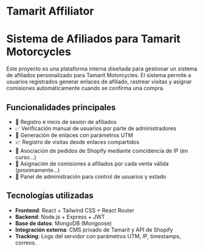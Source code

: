 # Tamarit Affiliator

# Sistema de Afiliados para Tamarit Motorcycles

Este proyecto es una plataforma interna diseñada para gestionar un sistema de afiliados personalizado para Tamarit Motorcycles. El sistema permite a usuarios registrados generar enlaces de afiliado, rastrear visitas y asignar comisiones automáticamente cuando se confirma una compra.

## Funcionalidades principales

- 🧾 Registro e inicio de sesión de afiliados
- ✅ Verificación manual de usuarios por parte de administradores
- 🔗 Generación de enlaces con parámetros UTM
- 📈 Registro de visitas desde enlaces compartidos
- 🛒 Asociación de pedidos de Shopify mediante coincidencia de IP (en curso...)
- 💸 Asignación de comisiones a afiliados por cada venta válida (proximamente...)
- 🔐 Panel de administración para control de usuarios y estado

## Tecnologías utilizadas

- **Frontend**: React + Tailwind CSS + React Router
- **Backend**: Node.js + Express + JWT
- **Base de datos**: MongoDB (Mongoose)
- **Integración externa**: CMS privado de Tamarit y API de Shopify
- **Tracking**: Logs del servidor con parámetros UTM, IP, timestamps, correos.

